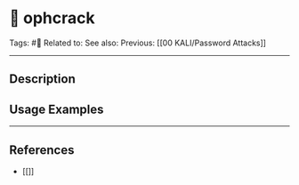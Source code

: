 # 💢 ophcrack
Tags: #💢
Related to: 
See also: 
Previous: [[00 KALI/Password Attacks]]

---
## Description


## Usage Examples


---
## References
- [[]]